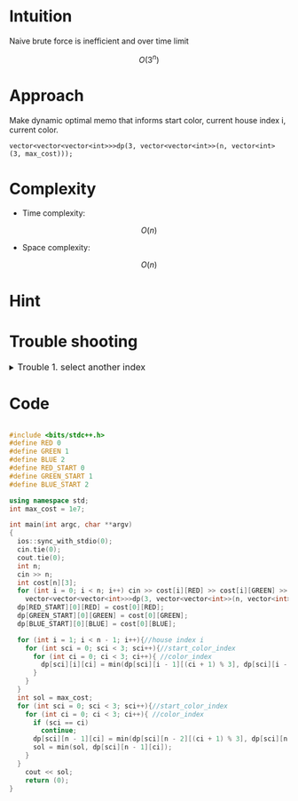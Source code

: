 # Intuition
<!-- Describe your first thoughts on how to solve this problem. -->
Naive brute force is inefficient and over time limit 

$$ O(3^n) $$ 

# Approach
<!-- Describe your approach to solving the problem. -->

Make dynamic optimal memo that informs start color, current house index i, current color.

```
vector<vector<vector<int>>>dp(3, vector<vector<int>>(n, vector<int> (3, max_cost)));

```

# Complexity
- Time complexity:
<!-- Add your time complexity here, e.g. $$O(n)$$ -->
$$ O(n) $$

- Space complexity:
<!-- Add your space complexity here, e.g. $$O(n)$$ -->
$$ O(n) $$

# Hint


# Trouble shooting

<details>
<summary> <font size="3"> Trouble 1. select another index </font> </summary>
<div markdown="1">

worng code
```
  for (int i = 1; i < n - 1; i++){//house index i
    for (int sci = 0; sci < 3; sci++){//start_color_index
      for (int ci = 0; ci < 3; ci++){ //color_index
        dp[sci][i][ci] = min(dp[sci][i - 1][(ci + 1 % 2)], dp[sci][i - 1][(ci + 2 % 2]) + cost[i][ci]; //worng index calculation.
      }
    }
  }

```

correct code
```
  for (int i = 1; i < n - 1; i++){//house index i
    for (int sci = 0; sci < 3; sci++){//start_color_index
      for (int ci = 0; ci < 3; ci++){ //color_index
        dp[sci][i][ci] = min(dp[sci][i - 1][(ci + 1) % 3], dp[sci][i - 1][(ci + 2) % 3]) + cost[i][ci];
      }
    }
  }

```

</div>
</details>

# Code
```cpp []

#include <bits/stdc++.h>
#define RED 0
#define GREEN 1
#define BLUE 2
#define RED_START 0
#define GREEN_START 1
#define BLUE_START 2

using namespace std;
int max_cost = 1e7;

int main(int argc, char **argv)
{
  ios::sync_with_stdio(0);
  cin.tie(0);
  cout.tie(0);
  int n;
  cin >> n;
  int cost[n][3];
  for (int i = 0; i < n; i++) cin >> cost[i][RED] >> cost[i][GREEN] >> cost[i][BLUE];
	vector<vector<vector<int>>>dp(3, vector<vector<int>>(n, vector<int> (3, max_cost)));
  dp[RED_START][0][RED] = cost[0][RED];
  dp[GREEN_START][0][GREEN] = cost[0][GREEN];
  dp[BLUE_START][0][BLUE] = cost[0][BLUE];

  for (int i = 1; i < n - 1; i++){//house index i
    for (int sci = 0; sci < 3; sci++){//start_color_index
      for (int ci = 0; ci < 3; ci++){ //color_index
        dp[sci][i][ci] = min(dp[sci][i - 1][(ci + 1) % 3], dp[sci][i - 1][(ci + 2) % 3]) + cost[i][ci];
      }
    }
  }
  int sol = max_cost;
  for (int sci = 0; sci < 3; sci++){//start_color_index
    for (int ci = 0; ci < 3; ci++){ //color_index
      if (sci == ci)
        continue;
      dp[sci][n - 1][ci] = min(dp[sci][n - 2][(ci + 1) % 3], dp[sci][n - 2][(ci + 2) % 3]) + cost[n - 1][ci];
      sol = min(sol, dp[sci][n - 1][ci]);
    }
  }
	cout << sol;
	return (0);
}
```

